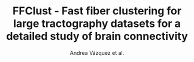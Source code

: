 ---
cat: gaia
subcat: architecture
bestof: false
author: Andrea Vázquez et al.
title: FFClust - Fast fiber clustering for large tractography datasets for a detailed study of brain connectivity
journal: NeuroImage
year: 2020
type: article
url: https -//www.sciencedirect.com/science/article/pii/S1053811920305565
doi: 10.1016/j.neuroimage.2020.117070
---